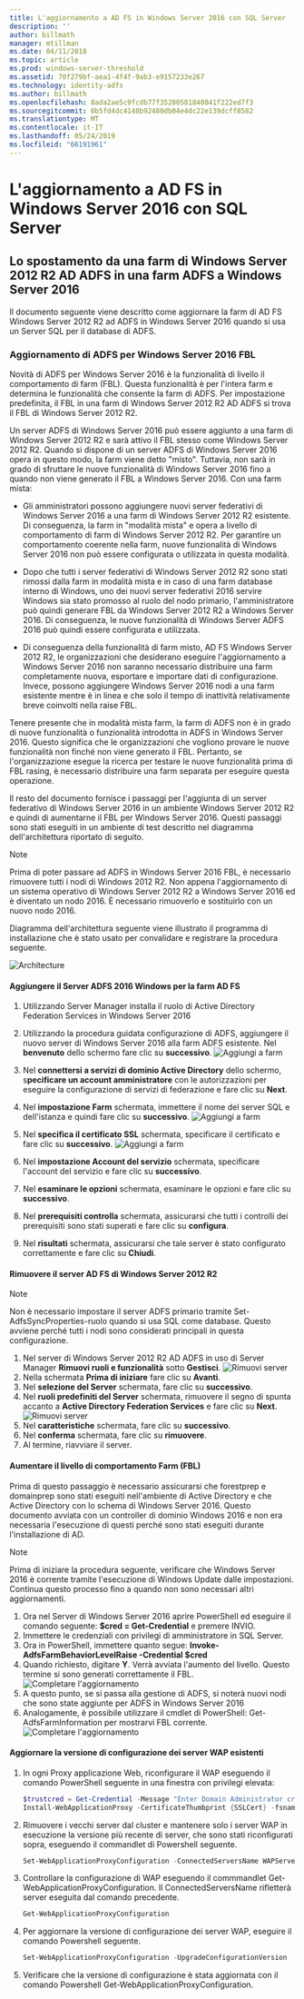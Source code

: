 ```yaml
---
title: L'aggiornamento a AD FS in Windows Server 2016 con SQL Server
description: ''
author: billmath
manager: mtillman
ms.date: 04/11/2018
ms.topic: article
ms.prod: windows-server-threshold
ms.assetid: 70f279bf-aea1-4f4f-9ab3-e9157233e267
ms.technology: identity-adfs
ms.author: billmath
ms.openlocfilehash: 8ada2ae5c9fcdb77f35200581848041f222ed7f3
ms.sourcegitcommit: 0b5fd4dc4148b92480db04e4dc22e139dcff8582
ms.translationtype: MT
ms.contentlocale: it-IT
ms.lasthandoff: 05/24/2019
ms.locfileid: "66191961"
---
```

# <a name="upgrading-to-ad-fs-in-windows-server-2016-with-sql-server"></a>L'aggiornamento a AD FS in Windows Server 2016 con SQL Server



## <a name="moving-from-a-windows-server-2012-r2-ad-fs-farm-to-a-windows-server-2016-ad-fs-farm"></a>Lo spostamento da una farm di Windows Server 2012 R2 AD ADFS in una farm ADFS a Windows Server 2016  
Il documento seguente viene descritto come aggiornare la farm di AD FS Windows Server 2012 R2 ad ADFS in Windows Server 2016 quando si usa un Server SQL per il database di ADFS.  

### <a name="upgrading-ad-fs-to-windows-server-2016-fbl"></a>Aggiornamento di ADFS per Windows Server 2016 FBL  
Novità di ADFS per Windows Server 2016 è la funzionalità di livello il comportamento di farm (FBL).   Questa funzionalità è per l'intera farm e determina le funzionalità che consente la farm di ADFS.   Per impostazione predefinita, il FBL in una farm di Windows Server 2012 R2 AD ADFS si trova il FBL di Windows Server 2012 R2.  

Un server ADFS di Windows Server 2016 può essere aggiunto a una farm di Windows Server 2012 R2 e sarà attivo il FBL stesso come Windows Server 2012 R2.  Quando si dispone di un server ADFS di Windows Server 2016 opera in questo modo, la farm viene detto "misto".  Tuttavia, non sarà in grado di sfruttare le nuove funzionalità di Windows Server 2016 fino a quando non viene generato il FBL a Windows Server 2016.  Con una farm mista:  

-   Gli amministratori possono aggiungere nuovi server federativi di Windows Server 2016 a una farm di Windows Server 2012 R2 esistente.  Di conseguenza, la farm in "modalità mista" e opera a livello di comportamento di farm di Windows Server 2012 R2.  Per garantire un comportamento coerente nella farm, nuove funzionalità di Windows Server 2016 non può essere configurata o utilizzata in questa modalità.  

-   Dopo che tutti i server federativi di Windows Server 2012 R2 sono stati rimossi dalla farm in modalità mista e in caso di una farm database interno di Windows, uno dei nuovi server federativi 2016 servire Windows sia stato promosso al ruolo del nodo primario, l'amministratore può quindi generare FBL da Windows Server 2012 R2 a Windows Server 2016.  Di conseguenza, le nuove funzionalità di Windows Server ADFS 2016 può quindi essere configurata e utilizzata.  

-   Di conseguenza della funzionalità di farm misto, AD FS Windows Server 2012 R2, le organizzazioni che desiderano eseguire l'aggiornamento a Windows Server 2016 non saranno necessario distribuire una farm completamente nuova, esportare e importare dati di configurazione.  Invece, possono aggiungere Windows Server 2016 nodi a una farm esistente mentre è in linea e che solo il tempo di inattività relativamente breve coinvolti nella raise FBL.  

Tenere presente che in modalità mista farm, la farm di ADFS non è in grado di nuove funzionalità o funzionalità introdotta in ADFS in Windows Server 2016.  Questo significa che le organizzazioni che vogliono provare le nuove funzionalità non finché non viene generato il FBL.  Pertanto, se l'organizzazione esegue la ricerca per testare le nuove funzionalità prima di FBL rasing, è necessario distribuire una farm separata per eseguire questa operazione.  

Il resto del documento fornisce i passaggi per l'aggiunta di un server federativo di Windows Server 2016 in un ambiente Windows Server 2012 R2 e quindi di aumentarne il FBL per Windows Server 2016.  Questi passaggi sono stati eseguiti in un ambiente di test descritto nel diagramma dell'architettura riportato di seguito.  

> [!NOTE]  
> Prima di poter passare ad ADFS in Windows Server 2016 FBL, è necessario rimuovere tutti i nodi di Windows 2012 R2.  Non appena l'aggiornamento di un sistema operativo di Windows Server 2012 R2 a Windows Server 2016 ed è diventato un nodo 2016.  È necessario rimuoverlo e sostituirlo con un nuovo nodo 2016.  

Diagramma dell'architettura seguente viene illustrato il programma di installazione che è stato usato per convalidare e registrare la procedura seguente.

![Architecture](media/Upgrading-to-AD-FS-in-Windows-Server-2016-SQL/arch.png)


#### <a name="join-the-windows-2016-ad-fs-server-to-the-ad-fs-farm"></a>Aggiungere il Server ADFS 2016 Windows per la farm AD FS

1.  Utilizzando Server Manager installa il ruolo di Active Directory Federation Services in Windows Server 2016  

2.  Utilizzando la procedura guidata configurazione di ADFS, aggiungere il nuovo server di Windows Server 2016 alla farm ADFS esistente.  Nel **benvenuto** dello schermo fare clic su **successivo**.
 ![Aggiungi a farm](media/Upgrading-to-AD-FS-in-Windows-Server-2016-SQL/configure1.png)  
3.  Nel **connettersi a servizi di dominio Active Directory** dello schermo, s**pecificare un account amministratore** con le autorizzazioni per eseguire la configurazione di servizi di federazione e fare clic su **Next**.
4.  Nel **impostazione Farm** schermata, immettere il nome del server SQL e dell'istanza e quindi fare clic su **successivo**.
![Aggiungi a farm](media/Upgrading-to-AD-FS-in-Windows-Server-2016-SQL/configure3.png)
5.  Nel **specifica il certificato SSL** schermata, specificare il certificato e fare clic su **successivo**.
![Aggiungi a farm](media/Upgrading-to-AD-FS-in-Windows-Server-2016-SQL/configure4.png)
6.  Nel **impostazione Account del servizio** schermata, specificare l'account del servizio e fare clic su **successivo**.
7.  Nel **esaminare le opzioni** schermata, esaminare le opzioni e fare clic su **successivo**.
8.  Nel **prerequisiti controlla** schermata, assicurarsi che tutti i controlli dei prerequisiti sono stati superati e fare clic su **configura**.
9.  Nel **risultati** schermata, assicurarsi che tale server è stato configurato correttamente e fare clic su **Chiudi**.


#### <a name="remove-the-windows-server-2012-r2-ad-fs-server"></a>Rimuovere il server AD FS di Windows Server 2012 R2

>[!NOTE]
>Non è necessario impostare il server ADFS primario tramite Set-AdfsSyncProperties-ruolo quando si usa SQL come database.  Questo avviene perché tutti i nodi sono considerati principali in questa configurazione.

1.  Nel server di Windows Server 2012 R2 AD ADFS in uso di Server Manager **Rimuovi ruoli e funzionalità** sotto **Gestisci**.
![Rimuovi server](media/Upgrading-to-AD-FS-in-Windows-Server-2016-SQL/remove1.png)
2.  Nella schermata **Prima di iniziare** fare clic su **Avanti**.
3.  Nel **selezione del Server** schermata, fare clic su **successivo**.
4.  Nel **ruoli predefiniti del Server** schermata, rimuovere il segno di spunta accanto a **Active Directory Federation Services** e fare clic su **Next**.
![Rimuovi server](media/Upgrading-to-AD-FS-in-Windows-Server-2016-SQL/remove2.png)
5.  Nel **caratteristiche** schermata, fare clic su **successivo**.
6.  Nel **conferma** schermata, fare clic su **rimuovere**.
7.  Al termine, riavviare il server.

#### <a name="raise-the-farm-behavior-level-fbl"></a>Aumentare il livello di comportamento Farm (FBL)
Prima di questo passaggio è necessario assicurarsi che forestprep e domainprep sono stati eseguiti nell'ambiente di Active Directory e che Active Directory con lo schema di Windows Server 2016.  Questo documento avviata con un controller di dominio Windows 2016 e non era necessaria l'esecuzione di questi perché sono stati eseguiti durante l'installazione di AD.

>[!NOTE]
>Prima di iniziare la procedura seguente, verificare che Windows Server 2016 è corrente tramite l'esecuzione di Windows Update dalle impostazioni.  Continua questo processo fino a quando non sono necessari altri aggiornamenti.

1. Ora nel Server di Windows Server 2016 aprire PowerShell ed eseguire il comando seguente: **$cred = Get-Credential** e premere INVIO.
2. Immettere le credenziali con privilegi di amministratore in SQL Server.
3. Ora in PowerShell, immettere quanto segue: **Invoke-AdfsFarmBehaviorLevelRaise -Credential $cred**
2. Quando richiesto, digitare **Y**.  Verrà avviata l'aumento del livello.  Questo termine si sono generati correttamente il FBL.  
![Completare l'aggiornamento](media/Upgrading-to-AD-FS-in-Windows-Server-2016-SQL/finish1.png)
3. A questo punto, se si passa alla gestione di ADFS, si noterà nuovi nodi che sono state aggiunte per ADFS in Windows Server 2016  
4. Analogamente, è possibile utilizzare il cmdlet di PowerShell:  Get-AdfsFarmInformation per mostrarvi FBL corrente.  
![Completare l'aggiornamento](media/Upgrading-to-AD-FS-in-Windows-Server-2016-SQL/finish2.png)

#### <a name="upgrade-the-configuration-version-of-existing-wap-servers"></a>Aggiornare la versione di configurazione dei server WAP esistenti
1. In ogni Proxy applicazione Web, riconfigurare il WAP eseguendo il comando PowerShell seguente in una finestra con privilegi elevata:  
    ```powershell
    $trustcred = Get-Credential -Message "Enter Domain Administrator credentials"
    Install-WebApplicationProxy -CertificateThumbprint {SSLCert} -fsname fsname -FederationServiceTrustCredential $trustcred  
    ```
2. Rimuovere i vecchi server dal cluster e mantenere solo i server WAP in esecuzione la versione più recente di server, che sono stati riconfigurati sopra, eseguendo il commandlet di Powershell seguente.
    ```powershell
    Set-WebApplicationProxyConfiguration -ConnectedServersName WAPServerName1, WAPServerName2
    ```
3. Controllare la configurazione di WAP eseguendo il commmandlet Get-WebApplicationProxyConfiguration. Il ConnectedServersName rifletterà server eseguita dal comando precedente.
    ```powershell
    Get-WebApplicationProxyConfiguration
    ```
4. Per aggiornare la versione di configurazione dei server WAP, eseguire il comando Powershell seguente.
    ```powershell
    Set-WebApplicationProxyConfiguration -UpgradeConfigurationVersion
    ```
5. Verificare che la versione di configurazione è stata aggiornata con il comando Powershell Get-WebApplicationProxyConfiguration.
    
